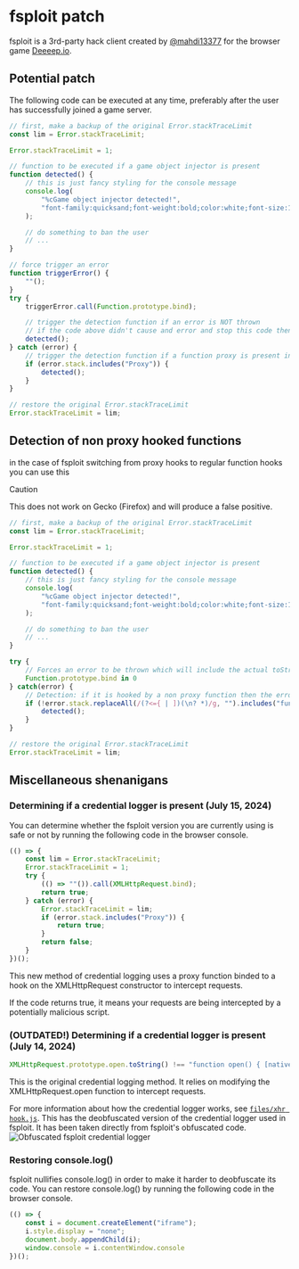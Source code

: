 # fsploit patch

fsploit is a 3rd-party hack client created by [@mahdi13377](https://github.com/mahdi13377) for the browser game [Deeeep.io](https://deeeep.io). 

## Potential patch

The following code can be executed at any time, preferably after the user has successfully joined a game server. 

```js
// first, make a backup of the original Error.stackTraceLimit
const lim = Error.stackTraceLimit;

Error.stackTraceLimit = 1;

// function to be executed if a game object injector is present
function detected() {
	// this is just fancy styling for the console message
	console.log(
		"%cGame object injector detected!",
		"font-family:quicksand;font-weight:bold;color:white;font-size:125%;background:#f00;padding:4px 12px 4px 8px;border-radius:0 16px 16px 0;border-left:8px #800 solid"
	);

	// do something to ban the user
	// ...
}

// force trigger an error
function triggerError() {
	""();
}
try {
	triggerError.call(Function.prototype.bind);

	// trigger the detection function if an error is NOT thrown
	// if the code above didn't cause and error and stop this code then it would mean that the client is tampering with the error handling
	detected();
} catch (error) {
	// trigger the detection function if a function proxy is present in the stack trace
	if (error.stack.includes("Proxy")) {
		detected();
	}
}

// restore the original Error.stackTraceLimit
Error.stackTraceLimit = lim;
```
## Detection of non proxy hooked functions
in the case of fsploit switching from proxy hooks to regular function hooks you can use this

> [!CAUTION]
> This does not work on Gecko (Firefox) and will produce a false positive. 

```js
// first, make a backup of the original Error.stackTraceLimit
const lim = Error.stackTraceLimit;

Error.stackTraceLimit = 1;

// function to be executed if a game object injector is present
function detected() {
	// this is just fancy styling for the console message
	console.log(
		"%cGame object injector detected!",
		"font-family:quicksand;font-weight:bold;color:white;font-size:125%;background:#f00;padding:4px 12px 4px 8px;border-radius:0 16px 16px 0;border-left:8px #800 solid"
	);

	// do something to ban the user
	// ...
}

try {
	// Forces an error to be thrown which will include the actual toString of the bind function (bypassing toString hook)
	Function.prototype.bind in 0
} catch(error) {
	// Detection: if it is hooked by a non proxy function then the error message wouldn't include the original function.bind toString
	if (!error.stack.replaceAll(/(?<={ | ])(\n? *)/g, "").includes("function bind() { [native code] }")) {
		detected();
	}
}

// restore the original Error.stackTraceLimit
Error.stackTraceLimit = lim;
```

## Miscellaneous shenanigans

### Determining if a credential logger is present (July 15, 2024)
You can determine whether the fsploit version you are currently using is safe or not by running the following code in the browser console.

```js
(() => {
    const lim = Error.stackTraceLimit;
    Error.stackTraceLimit = 1;
    try {
        (() => ""()).call(XMLHttpRequest.bind);
        return true;
    } catch (error) {
        Error.stackTraceLimit = lim;
        if (error.stack.includes("Proxy")) {
            return true;
        }
        return false;
    }
})();
```

This new method of credential logging uses a proxy function binded to a hook on the XMLHttpRequest constructor to intercept requests.

If the code returns true, it means your requests are being intercepted by a potentially malicious script. 

### (OUTDATED!) Determining if a credential logger is present (July 14, 2024)

```js
XMLHttpRequest.prototype.open.toString() !== "function open() { [native code] }"
```

This is the original credential logging method. It relies on modifying the XMLHttpRequest.open function to intercept requests. 

For more information about how the credential logger works, see [`files/xhr hook.js`](https://github.com/akanecco23/fsploit-patch/blob/main/files/xhr%20hook.js). This has the deobfuscated version of the credential logger used in fsploit. It has been taken directly from fsploit's obfuscated code.
![Obfuscated fsploit credential logger](https://github.com/user-attachments/assets/95cb20be-7b93-4e53-9eed-53088317f341)

### Restoring console.log()
fsploit nullifies console.log() in order to make it harder to deobfuscate its code. You can restore console.log() by running the following code in the browser console.

```js
(() => {
    const i = document.createElement("iframe");
    i.style.display = "none";
    document.body.appendChild(i);
    window.console = i.contentWindow.console
})();
```
